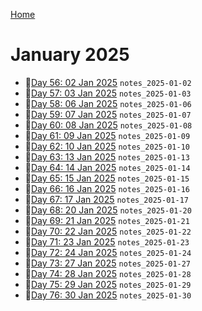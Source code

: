 [Home](../../main.md)

# January 2025


- 📝[Day 56: 02 Jan 2025](./01/notes_2025-01-02.md) `notes_2025-01-02`
- 📝[Day 57: 03 Jan 2025](./01/notes_2025-01-03.md) `notes_2025-01-03`
- 📝[Day 58: 06 Jan 2025](./01/notes_2025-01-06.md) `notes_2025-01-06`
- 📝[Day 59: 07 Jan 2025](./01/notes_2025-01-07.md) `notes_2025-01-07`
- 📝[Day 60: 08 Jan 2025](./01/notes_2025-01-08.md) `notes_2025-01-08`
- 📝[Day 61: 09 Jan 2025](./01/notes_2025-01-09.md) `notes_2025-01-09`
- 📝[Day 62: 10 Jan 2025](./01/notes_2025-01-10.md) `notes_2025-01-10`
- 📝[Day 63: 13 Jan 2025](./01/notes_2025-01-13.md) `notes_2025-01-13`
- 📝[Day 64: 14 Jan 2025](./01/notes_2025-01-14.md) `notes_2025-01-14`
- 📝[Day 65: 15 Jan 2025](./01/notes_2025-01-15.md) `notes_2025-01-15`
- 📝[Day 66: 16 Jan 2025](./01/notes_2025-01-16.md) `notes_2025-01-16`
- 📝[Day 67: 17 Jan 2025](./01/notes_2025-01-17.md) `notes_2025-01-17`
- 📝[Day 68: 20 Jan 2025](./01/notes_2025-01-20.md) `notes_2025-01-20`
- 📝[Day 69: 21 Jan 2025](./01/notes_2025-01-21.md) `notes_2025-01-21`
- 📝[Day 70: 22 Jan 2025](./01/notes_2025-01-22.md) `notes_2025-01-22`
- 📝[Day 71: 23 Jan 2025](./01/notes_2025-01-23.md) `notes_2025-01-23`
- 📝[Day 72: 24 Jan 2025](./01/notes_2025-01-24.md) `notes_2025-01-24`
- 📝[Day 73: 27 Jan 2025](./01/notes_2025-01-27.md) `notes_2025-01-27`
- 📝[Day 74: 28 Jan 2025](./01/notes_2025-01-28.md) `notes_2025-01-28`
- 📝[Day 75: 29 Jan 2025](./01/notes_2025-01-29.md) `notes_2025-01-29`
- 📝[Day 76: 30 Jan 2025](./01/notes_2025-01-30.md) `notes_2025-01-30`
